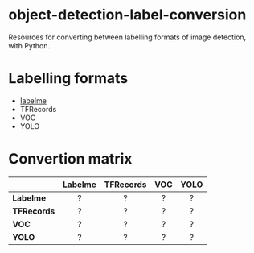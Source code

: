 # object-detection-label-conversion

Resources for converting between labelling formats of image detection, with Python.

# Labelling formats

* [labelme](https://github.com/wkentaro/labelme)
* TFRecords
* VOC
* YOLO

# Convertion matrix

|               | Labelme | TFRecords | VOC | YOLO | 
| ------------- |:-------:|:---------:|:---:|:----:|
| **Labelme**   | ? | ? | ? | ? |
| **TFRecords** | ? | ? | ? | ? |
| **VOC**       | ? | ? | ? | ? |
| **YOLO**      | ? | ? | ? | ? |
